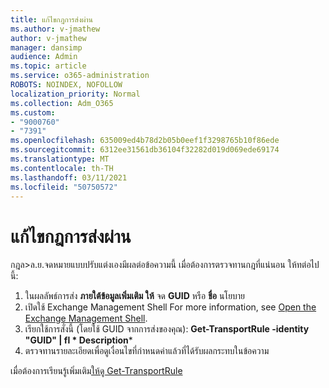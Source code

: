 ```yaml
---
title: แก้ไขกฎการส่งผ่าน
ms.author: v-jmathew
author: v-jmathew
manager: dansimp
audience: Admin
ms.topic: article
ms.service: o365-administration
ROBOTS: NOINDEX, NOFOLLOW
localization_priority: Normal
ms.collection: Adm_O365
ms.custom:
- "9000760"
- "7391"
ms.openlocfilehash: 635009ed4b78d2b05b0eef1f3298765b10f86ede
ms.sourcegitcommit: 6312ee31561db36104f32282d019d069ede69174
ms.translationtype: MT
ms.contentlocale: th-TH
ms.lasthandoff: 03/11/2021
ms.locfileid: "50750572"
---
```

# <a name="fix-transport-rules"></a>แก้ไขกฎการส่งผ่าน

กฎล>ล.ย.จดหมายแบบปรับแต่งเองมีผลต่อข้อความนี้ เมื่อต้องการตรวจทานกฎที่แน่นอน ให้ทต่อไปนี้:

1. ในผลลัพธ์การส่ง **ภายใต้ข้อมูลเพิ่มเติม ให้** จด **GUID** หรือ **ชื่อ** นโยบาย
2. เปิดใช้ Exchange Management Shell For more information, see [Open the Exchange Management Shell](https://go.microsoft.com/fwlink/?linkid=2101432).
3. เรียกใช้การสั่งนี้ (โดยใช้ GUID จากการส่งของคุณ):  **Get-TransportRule -identity "GUID" | fl * Description***
4. ตรวจทานรายละเอียดเพื่อดูเงื่อนไขที่กําหนดค่าแล้วที่ได้รับผลกระทบในข้อความ

เมื่อต้องการเรียนรู้เพิ่มเติม[ให้ดู Get-TransportRule](https://go.microsoft.com/fwlink/?linkid=2101523)

